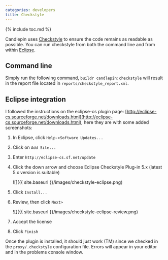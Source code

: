 ```yaml
---
categories: developers
title: Checkstyle
---
```

{% include toc.md %}

Candlepin uses [Checkstyle](http://checkstyle.sourceforge.net/) to ensure the
code remains as readable as possible. You can run checkstyle from both the
command line and from within [Eclipse](http://www.eclipse.org/).

## Command line
Simply run the following command, `buildr candlepin:checkstyle` will result in
the report file located in `reports/checkstyle_report.xml`.

## Eclipse integration
I followed the instructions on the eclipse-cs plugin page:
[http://eclipse-cs.sourceforge.net/downloads.html](http://eclipse-cs.sourceforge.net/downloads.html),
here they are with some added screenshots:

 1. In Eclipse, click `Help->Software Updates...`
 1. Click on `Add Site...`
 1. Enter `http://eclipse-cs.sf.net/update`
 1. Click the down arrow and choose Eclipse Checkstyle Plug-in 5.x (latest 5.x version is suitable)

    ![]({{ site.baseurl }}/images/checkstyle-eclipse.png)
 1. Click `Install...`
 1. Review, then click `Next>`

    ![]({{ site.baseurl }}/images/checkstyle-eclipse-review.png)
 1. Accept the license
 1. Click `Finish`

Once the plugin is installed, it should just work (TM) since we checked in the
`proxy/.checkstyle` configuration file.
Errors will appear in your editor and in the problems console window.
